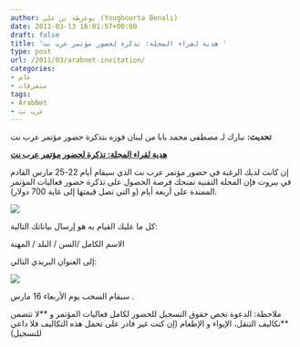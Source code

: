 ```yaml
---
author: يوغرطة بن علي (Youghourta Benali)
date: 2011-03-13 16:01:57+00:00
draft: false
title: 'هدية لقراء المجلة: تذكرة لحضور مؤتمر عرب نت '
type: post
url: /2011/03/arabnet-invitation/
categories:
- عام
- متفرقات
tags:
- ArabNet
- عرب نت
---
```


**تحديث:** نبارك لـ مصطفى محمد بابا من لبنان فوزه بتذكرة حضور مؤتمر عرب نت







[**هدية لقراء المجلة: تذكرة لحضور مؤتمر عرب نت**](http://www.it-scoop.com/2011/03/arabnet-invitation/)




إن كانت لديك الرغبة في حضور مؤتمر عرب نت الذي سيقام أيام 22-25 مارس القادم في بيروت فإن المجلة التقنية تمنحك فرصة الحصول على تذكرة حضور فعاليات المؤتمر الممتدة على أربعة أيام (و التي تصل قيمتها إلى غاية 700 دولار).

![](http://it-scoop.com/rsc/ArabNet-New-Logo-for-Web-250x224.jpg)


كل ما عليك القيام به هو إرسال بياناتك التالية:

الاسم الكامل /السن / البلد / المهنة

إلى العنوان البريدي التالي:



[![](http://www.it-scoop.com/wp-content/uploads/2011/03/email.png)
](http://www.it-scoop.com/wp-content/uploads/2011/03/email.png)







سيقام السحب يوم الأربعاء 16 مارس .


ملاحظة: الدعوة تخص حقوق التسجيل للحضور لكامل فعاليات المؤتمر و **لا تتضمن **تكاليف التنقل، الإيواء و الإطعام (إن كنت غير قادر على تحمل هذه التكاليف فلا داعي للتسجيل)


